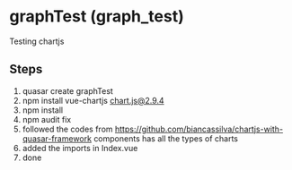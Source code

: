 # graphTest (graph_test)

Testing chartjs

## Steps
1.  quasar create graphTest
2.  npm install vue-chartjs chart.js@2.9.4
3.  npm install
4.  npm audit fix
5.  followed the codes from https://github.com/biancassilva/chartjs-with-quasar-framework
    components has all the types of charts
6.  added the imports in Index.vue
7.  done